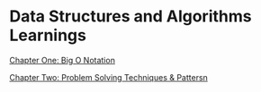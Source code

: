 # Data Structures and Algorithms Learnings

[Chapter One: Big O Notation](https://github.com/ahmadykhan555/data-structures-and-algorithms/blob/master/BigO.md)

[Chapter Two: Problem Solving Techniques & Pattersn](https://github.com/ahmadykhan555/data-structures-and-algorithms/blob/master/problemSolving.md)
